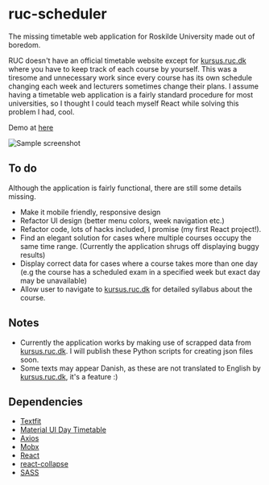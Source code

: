 # ruc-scheduler
The missing timetable web application for Roskilde University made out of boredom.

RUC doesn't have an official timetable website except for [kursus.ruc.dk](https://kursus.ruc.dk) where you have to keep track of each course by yourself. This was a tiresome and unnecessary work since every course has its own schedule changing each week and lecturers sometimes change their plans. I assume having a timetable web application is a fairly standard procedure for most universities, so I thought I could teach myself React while solving this problem I had, cool.

Demo at [here](https://turkmenog.lu/ruc-scheduler/)

![Sample screenshot](https://turkmenog.lu/ruc-screenshot.png)

## To do
Although the application is fairly functional, there are still some details missing.

  * Make it mobile friendly, responsive design
  * Refactor UI design (better menu colors, week navigation etc.)
  * Refactor code, lots of hacks included, I promise (my first React project!).
  * Find an elegant solution for cases where multiple courses occupy the same time range. (Currently the application shrugs off displaying buggy results)
  * Display correct data for cases where a course takes more than one day (e.g the course has a scheduled exam in a specified week but exact day may be unavailable)
  * Allow user to navigate to [kursus.ruc.dk](https://kursus.ruc.dk) for detailed syllabus about the course.

## Notes
* Currently the application works by making use of scrapped data from [kursus.ruc.dk](https://kursus.ruc.dk). I will publish these Python scripts for creating json files soon.
* Some texts may appear Danish, as these are not translated to English by [kursus.ruc.dk](https://kursus.ruc.dk), it's a feature :)

## Dependencies
* [Textfit](https://github.com/STRML/textFit)
* [Material UI Day Timetable](https://www.npmjs.com/package/material-ui-day-time-table)
* [Axios](https://www.npmjs.com/package/axios)
* [Mobx](https://mobx.js.org)
* [React](https://reactjs.org)
* [react-collapse](https://www.npmjs.com/package/react-collapse)
* [SASS](http://sass-lang.com)
